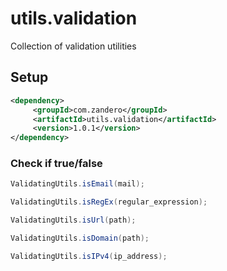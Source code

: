 # utils.validation
Collection of validation utilities 

 ## Setup
 ```xml
 <dependency>      
      <groupId>com.zandero</groupId>      
      <artifactId>utils.validation</artifactId>      
      <version>1.0.1</version>      
 </dependency>
 ```
 
 ### Check if true/false
 
```java
ValidatingUtils.isEmail(mail);
```

```java
ValidatingUtils.isRegEx(regular_expression);
```

```java
ValidatingUtils.isUrl(path);
```

```java
ValidatingUtils.isDomain(path);
```

```java
ValidatingUtils.isIPv4(ip_address);
```
